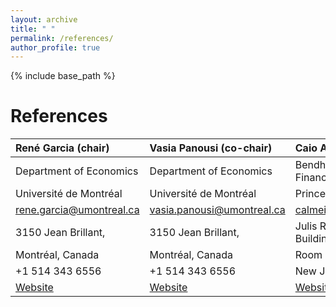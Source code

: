 ```yaml
---
layout: archive
title: " "
permalink: /references/
author_profile: true
---
```


{% include base_path %}

References
======
| René Garcia (chair) | Vasia Panousi (co-chair) | Caio Almeida |
|:--------|:-------|:--------|
| Department of Economics   | Department of Economics   | Bendheim Center for Finance   |
| Université de Montréal   | Université de Montréal   | Princeton University   |
| rene.garcia@umontreal.ca  | vasia.panousi@umontreal.ca | calmeida@princeton.edu   |
| 3150 Jean Brillant,  | 3150 Jean Brillant,   | Julis Romo Rabinowitz Building,    |
| Montréal, Canada  | Montréal, Canada   | Room 306B,    |
| +1 514 343 6556  | +1 514 343 6556   | New Jersey, USA    |
| [Website](https://myrenegarcia.com)  | [Website](https://sites.google.com/site/panousi/)   |[Website](http://www.fgv.br/professor/epge/calmeida/)    |

